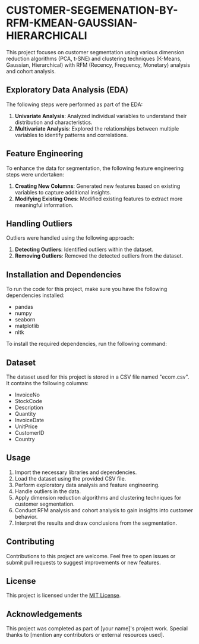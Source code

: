 # CUSTOMER-SEGEMENATION-BY-RFM-KMEAN-GAUSSIAN-HIERARCHICALI
This project focuses on customer segmentation using various dimension reduction algorithms (PCA, t-SNE) and clustering techniques (K-Means, Gaussian, Hierarchical) with RFM (Recency, Frequency, Monetary) analysis and cohort analysis.

## Exploratory Data Analysis (EDA)

The following steps were performed as part of the EDA:

1. **Univariate Analysis**: Analyzed individual variables to understand their distribution and characteristics.
2. **Multivariate Analysis**: Explored the relationships between multiple variables to identify patterns and correlations.

## Feature Engineering

To enhance the data for segmentation, the following feature engineering steps were undertaken:

1. **Creating New Columns**: Generated new features based on existing variables to capture additional insights.
2. **Modifying Existing Ones**: Modified existing features to extract more meaningful information.

## Handling Outliers

Outliers were handled using the following approach:

1. **Detecting Outliers**: Identified outliers within the dataset.
2. **Removing Outliers**: Removed the detected outliers from the dataset.

## Installation and Dependencies

To run the code for this project, make sure you have the following dependencies installed:

- pandas
- numpy
- seaborn
- matplotlib
- nltk

To install the required dependencies, run the following command:

## Dataset

The dataset used for this project is stored in a CSV file named "ecom.csv". It contains the following columns:

- InvoiceNo
- StockCode
- Description
- Quantity
- InvoiceDate
- UnitPrice
- CustomerID
- Country

## Usage

1. Import the necessary libraries and dependencies.
2. Load the dataset using the provided CSV file.
3. Perform exploratory data analysis and feature engineering.
4. Handle outliers in the data.
5. Apply dimension reduction algorithms and clustering techniques for customer segmentation.
6. Conduct RFM analysis and cohort analysis to gain insights into customer behavior.
7. Interpret the results and draw conclusions from the segmentation.

## Contributing

Contributions to this project are welcome. Feel free to open issues or submit pull requests to suggest improvements or new features.

## License

This project is licensed under the [MIT License](LICENSE).

## Acknowledgements

This project was completed as part of [your name]'s project work. Special thanks to [mention any contributors or external resources used].


